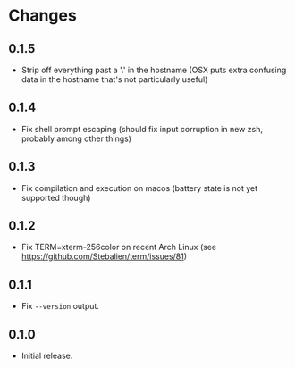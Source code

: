# Changes

## 0.1.5

* Strip off everything past a '.' in the hostname (OSX puts extra confusing
  data in the hostname that's not particularly useful)

## 0.1.4

* Fix shell prompt escaping (should fix input corruption in new zsh, probably
  among other things)

## 0.1.3

* Fix compilation and execution on macos (battery state is not yet supported
  though)

## 0.1.2

* Fix TERM=xterm-256color on recent Arch Linux
  (see https://github.com/Stebalien/term/issues/81)

## 0.1.1

* Fix `--version` output.

## 0.1.0

* Initial release.
